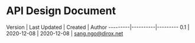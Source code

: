 # API Design Document

Version | Last Updated | Created | Author
---------|----------|---------
 0.1 | 2020-12-08 | 2020-12-08 | sang.ngo@dirox.net